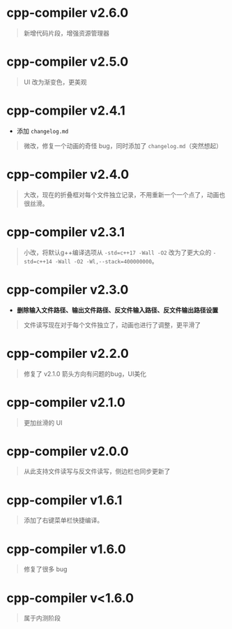 # cpp-compiler v2.6.0
> 新增代码片段，增强资源管理器
# cpp-compiler v2.5.0
> UI 改为渐变色，更美观
# cpp-compiler v2.4.1
- 添加 `changelog.md`
> 微改，修复一个动画的奇怪 bug，同时添加了 `changelog.md`（突然想起）
# cpp-compiler v2.4.0
> 大改，现在的折叠框对每个文件独立记录，不用重新一个一个点了，动画也很丝滑。
# cpp-compiler v2.3.1
> 小改，将默认g++编译选项从 `-std=c++17 -Wall -O2` 改为了更大众的 `-std=c++14 -Wall -O2 -Wl,--stack=400000000`。
# cpp-compiler v2.3.0
- **删除输入文件路径、输出文件路径、反文件输入路径、反文件输出路径设置**
> 文件读写现在对于每个文件独立了，动画也进行了调整，更平滑了
# cpp-compiler v2.2.0
> 修复了 v2.1.0 箭头方向有问题的bug，UI美化
# cpp-compiler v2.1.0
> 更加丝滑的 UI
# cpp-compiler v2.0.0
> 从此支持文件读写与反文件读写，侧边栏也同步更新了
# cpp-compiler v1.6.1
> 添加了右键菜单栏快捷编译。
# cpp-compiler v1.6.0
> 修复了很多 bug
# cpp-compiler v<1.6.0
> 属于内测阶段